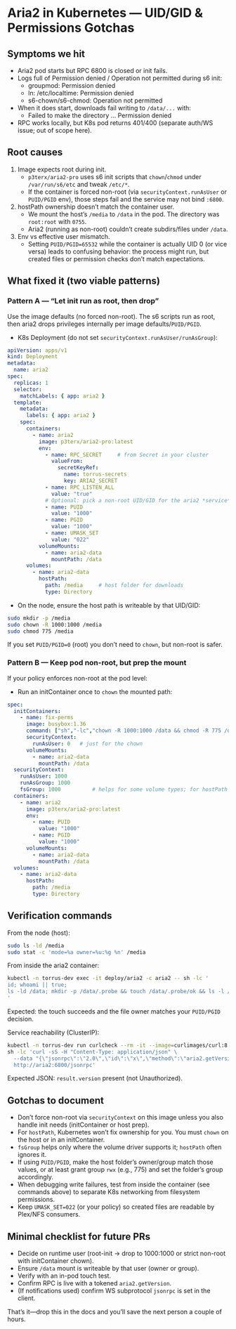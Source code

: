 # Aria2 in Kubernetes — UID/GID & Permissions Gotchas

## Symptoms we hit
- Aria2 pod starts but RPC 6800 is closed or init fails.
- Logs full of Permission denied / Operation not permitted during s6 init:
  - groupmod: Permission denied
  - ln: /etc/localtime: Permission denied
  - s6-chown/s6-chmod: Operation not permitted
- When it does start, downloads fail writing to `/data/...` with:
  - Failed to make the directory ... Permission denied
- RPC works locally, but K8s pod returns 401/400 (separate auth/WS issue; out of scope here).

## Root causes
1. Image expects root during init.
   - `p3terx/aria2-pro` uses s6 init scripts that `chown`/`chmod` under `/var/run/s6/etc` and tweak `/etc/*`.
   - If the container is forced non-root (via `securityContext.runAsUser` or `PUID/PGID` env), those steps fail and the service may not bind `:6800`.
2. hostPath ownership doesn’t match the container user.
   - We mount the host’s `/media` to `/data` in the pod. The directory was `root:root` with `0755`.
   - Aria2 (running as non-root) couldn’t create subdirs/files under `/data`.
3. Env vs effective user mismatch.
   - Setting `PUID/PGID=65532` while the container is actually UID 0 (or vice versa) leads to confusing behavior: the process might run, but created files or permission checks don’t match expectations.

## What fixed it (two viable patterns)

### Pattern A — “Let init run as root, then drop”

Use the image defaults (no forced non-root). The s6 scripts run as root, then aria2 drops privileges internally per image defaults/`PUID/PGID`.

- K8s Deployment (do not set `securityContext.runAsUser/runAsGroup`):

```yaml
apiVersion: apps/v1
kind: Deployment
metadata:
  name: aria2
spec:
  replicas: 1
  selector:
    matchLabels: { app: aria2 }
  template:
    metadata:
      labels: { app: aria2 }
    spec:
      containers:
        - name: aria2
          image: p3terx/aria2-pro:latest
          env:
            - name: RPC_SECRET     # from Secret in your cluster
              valueFrom:
                secretKeyRef:
                  name: torrus-secrets
                  key: ARIA2_SECRET
            - name: RPC_LISTEN_ALL
              value: "true"
            # Optional: pick a non-root UID/GID for the aria2 *service* (after init)
            - name: PUID
              value: "1000"
            - name: PGID
              value: "1000"
            - name: UMASK_SET
              value: "022"
          volumeMounts:
            - name: aria2-data
              mountPath: /data
      volumes:
        - name: aria2-data
          hostPath:
            path: /media     # host folder for downloads
            type: Directory
```

- On the node, ensure the host path is writeable by that UID/GID:

```bash
sudo mkdir -p /media
sudo chown -R 1000:1000 /media
sudo chmod 775 /media
```

If you set `PUID/PGID=0` (root) you don’t need to `chown`, but non-root is safer.

### Pattern B — Keep pod non-root, but prep the mount

If your policy enforces non-root at the pod level:

- Run an initContainer once to `chown` the mounted path:

```yaml
spec:
  initContainers:
    - name: fix-perms
      image: busybox:1.36
      command: ["sh","-lc","chown -R 1000:1000 /data && chmod -R 775 /data"]
      securityContext:
        runAsUser: 0   # just for the chown
      volumeMounts:
        - name: aria2-data
          mountPath: /data
  securityContext:
    runAsUser: 1000
    runAsGroup: 1000
    fsGroup: 1000          # helps for some volume types; for hostPath you still need chown
  containers:
    - name: aria2
      image: p3terx/aria2-pro:latest
      env:
        - name: PUID
          value: "1000"
        - name: PGID
          value: "1000"
      volumeMounts:
        - name: aria2-data
          mountPath: /data
  volumes:
    - name: aria2-data
      hostPath:
        path: /media
        type: Directory
```

## Verification commands

From the node (host):

```bash
sudo ls -ld /media
sudo stat -c 'mode=%a owner=%u:%g %n' /media
```

From inside the aria2 container:

```bash
kubectl -n torrus-dev exec -it deploy/aria2 -c aria2 -- sh -lc '
id; whoami || true;
ls -ld /data; mkdir -p /data/.probe && touch /data/.probe/ok && ls -l /data/.probe
'
```

Expected: the touch succeeds and the file owner matches your `PUID/PGID` decision.

Service reachability (ClusterIP):

```bash
kubectl -n torrus-dev run curlcheck --rm -it --image=curlimages/curl:8.8.0 --restart=Never -- \
sh -lc 'curl -sS -H "Content-Type: application/json" \
  --data "{\"jsonrpc\":\"2.0\",\"id\":\"x\",\"method\":\"aria2.getVersion\",\"params\":[\"token:$(kubectl -n torrus-dev get secret torrus-secrets -o jsonpath={.data.ARIA2_SECRET} | base64 -d)\"]}" \
  http://aria2:6800/jsonrpc'
```

Expected JSON: `result.version` present (not Unauthorized).

## Gotchas to document
- Don’t force non-root via `securityContext` on this image unless you also handle init needs (initContainer or host prep).
- For `hostPath`, Kubernetes won’t fix ownership for you. You must `chown` on the host or in an initContainer.
- `fsGroup` helps only where the volume driver supports it; `hostPath` often ignores it.
- If using `PUID/PGID`, make the host folder’s owner/group match those values, or at least grant group `rwx` (e.g., 775) and set the folder’s group accordingly.
- When debugging write failures, test from inside the container (see commands above) to separate K8s networking from filesystem permissions.
- Keep `UMASK_SET=022` (or your policy) so created files are readable by Plex/NFS consumers.

## Minimal checklist for future PRs
- Decide on runtime user (root-init → drop to 1000:1000 or strict non-root with initContainer chown).
- Ensure `/data` mount is writeable by that user (owner or group).
- Verify with an in-pod touch test.
- Confirm RPC is live with a tokened `aria2.getVersion`.
- (If notifications used) confirm WS subprotocol `jsonrpc` is set in the client.

That’s it—drop this in the docs and you’ll save the next person a couple of hours.

